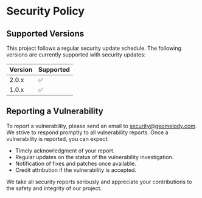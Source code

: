 # Security Policy

## Supported Versions

This project follows a regular security update schedule. The following versions are currently supported with security updates:

| Version | Supported          |
| ------- | ------------------ |
| 2.0.x   | :white_check_mark: |
| 1.0.x   | :white_check_mark: |

## Reporting a Vulnerability

To report a vulnerability, please send an email to [security@geomelody.com](mailto:soloman.err@gmail.com). We strive to respond promptly to all vulnerability reports. Once a vulnerability is reported, you can expect:

- Timely acknowledgment of your report.
- Regular updates on the status of the vulnerability investigation.
- Notification of fixes and patches once available.
- Credit attribution if the vulnerability is accepted.

We take all security reports seriously and appreciate your contributions to the safety and integrity of our project.

